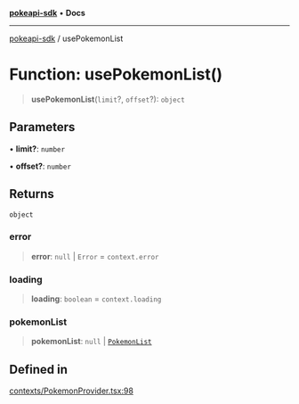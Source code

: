 [**pokeapi-sdk**](../README.md) • **Docs**

***

[pokeapi-sdk](../README.md) / usePokemonList

# Function: usePokemonList()

> **usePokemonList**(`limit`?, `offset`?): `object`

## Parameters

• **limit?**: `number`

• **offset?**: `number`

## Returns

`object`

### error

> **error**: `null` \| `Error` = `context.error`

### loading

> **loading**: `boolean` = `context.loading`

### pokemonList

> **pokemonList**: `null` \| [`PokemonList`](../type-aliases/PokemonList.md)

## Defined in

[contexts/PokemonProvider.tsx:98](https://github.com/mdebauge/pokeapi-sdk/blob/636d70dd9aee1d838132b65ca0a5299b6ec48403/src/contexts/PokemonProvider.tsx#L98)
